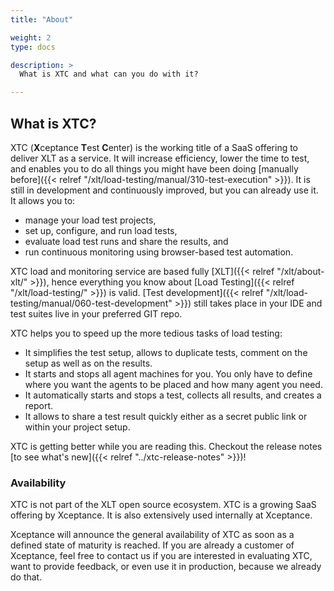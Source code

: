 ```yaml
---
title: "About"

weight: 2
type: docs

description: >
  What is XTC and what can you do with it?

---
```


## What is XTC?

XTC (**X**ceptance **T**est **C**enter) is the working title of a SaaS offering to deliver XLT as a service. It will increase efficiency, lower the time to test, and enables you to do all things you might have been doing [manually before]({{< relref "/xlt/load-testing/manual/310-test-execution" >}}). It is still in development and continuously improved, but you can already use it. It allows you to:

* manage your load test projects,
* set up, configure, and run load tests,
* evaluate load test runs and share the results, and
* run continuous monitoring using browser-based test automation.

XTC load and monitoring service are based fully [XLT]({{< relref "/xlt/about-xlt/" >}}), hence everything you know about  [Load Testing]({{< relref "/xlt/load-testing/" >}}) is valid. [Test development]({{< relref "/xlt/load-testing/manual/060-test-development" >}}) still takes place in your IDE and test suites live in your preferred GIT repo. 

XTC helps you to speed up the more tedious tasks of load testing:

* It simplifies the test setup, allows to duplicate tests, comment on the setup as well as on the results.
* It starts and stops all agent machines for you. You only have to define where you want the agents to be placed and how many agent you need.
* It automatically starts and stops a test, collects all results, and creates a report.
* It allows to share a test result quickly either as a secret public link or within your project setup.

XTC is getting better while you are reading this. Checkout the release notes [to see what's new]({{< relref "../xtc-release-notes" >}})!

### Availability
XTC is not part of the XLT open source ecosystem. XTC is a growing SaaS offering by Xceptance. It is also extensively used internally at Xceptance.

Xceptance will announce the general availability of XTC as soon as a defined state of maturity is reached. If you are already a customer of Xceptance, feel free to contact us if you are interested in evaluating XTC, want to provide feedback, or even use it in production, because we already do that.
